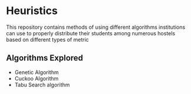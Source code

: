 # Heuristics
This repository contains methods of using different algorithms institutions can use to properly distribute their students among numerous hostels
based on different types of metric

## Algorithms Explored
- Genetic Algorithm
- Cuckoo Algorithm
- Tabu Search algorithm
